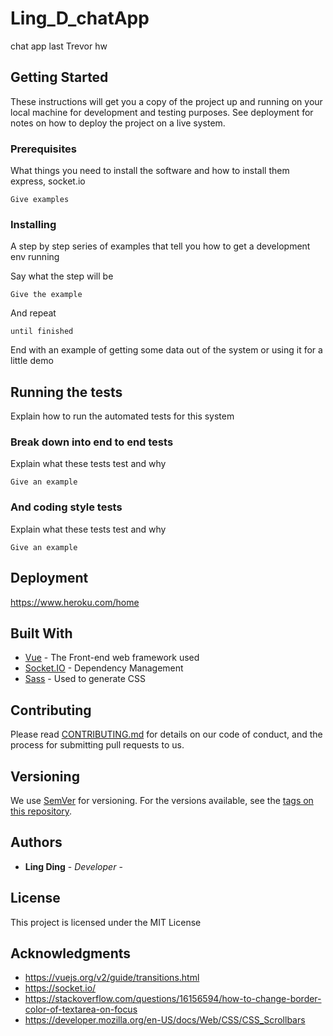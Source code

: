# Ling_D_chatApp
chat app last Trevor hw 

## Getting Started

These instructions will get you a copy of the project up and running on your local machine for development and testing purposes. See deployment for notes on how to deploy the project on a live system.

### Prerequisites

What things you need to install the software and how to install them
express, socket.io

```
Give examples
```

### Installing

A step by step series of examples that tell you how to get a development env running

Say what the step will be

```
Give the example
```

And repeat

```
until finished
```

End with an example of getting some data out of the system or using it for a little demo

## Running the tests

Explain how to run the automated tests for this system

### Break down into end to end tests

Explain what these tests test and why

```
Give an example
```

### And coding style tests

Explain what these tests test and why

```
Give an example
```

## Deployment

https://www.heroku.com/home

## Built With

* [Vue](http://www.dropwizard.io/1.0.2/docs/) - The Front-end web framework used
* [Socket.IO](https://socket.io/) - Dependency Management
* [Sass](https://rometools.github.io/rome/) - Used to generate CSS 

## Contributing

Please read [CONTRIBUTING.md](https://gist.github.com/PurpleBooth/b24679402957c63ec426) for details on our code of conduct, and the process for submitting pull requests to us.

## Versioning

We use [SemVer](http://semver.org/) for versioning. For the versions available, see the [tags on this repository](https://github.com/your/project/tags). 

## Authors

* **Ling Ding** - *Developer* -


## License

This project is licensed under the MIT License 

## Acknowledgments

* https://vuejs.org/v2/guide/transitions.html
* https://socket.io/
* https://stackoverflow.com/questions/16156594/how-to-change-border-color-of-textarea-on-focus
* https://developer.mozilla.org/en-US/docs/Web/CSS/CSS_Scrollbars
